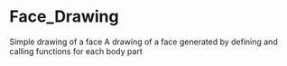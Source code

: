# Face_Drawing
Simple drawing of a face
A drawing of a face generated by defining and calling functions for each body part
